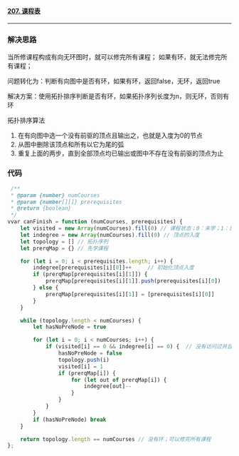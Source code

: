 #### [207. 课程表](https://leetcode.cn/problems/course-schedule/)

---



### 解决思路

当所修课程构成有向无环图时，就可以修完所有课程；
如果有环，就无法修完所有课程；

问题转化为：判断有向图中是否有环，如果有环，返回false，无环，返回true

解决方案：使用拓扑排序判断是否有环，如果拓扑序列长度为n，则无环，否则有环

拓扑排序算法

1. 在有向图中选一个没有前驱的顶点且输出之，也就是入度为0的节点
2. 从图中删除该顶点和所有以它为尾的弧
3. 重复上面的两步，直到全部顶点均已输出或图中不存在没有前驱的顶点为止

### 代码

```javascript
 /**
 * @param {number} numCourses
 * @param {number[][]} prerequisites
 * @return {boolean}
 */
vvar canFinish = function (numCourses, prerequisites) {
    let visited = new Array(numCourses).fill(0) // 课程状态；0：未学；1：已学
    let indegree = new Array(numCourses).fill(0) // 顶点的入度
    let topology = [] // 拓扑序列
    let prerqMap = {} // 先学课程

    for (let i = 0; i < prerequisites.length; i++) {
        indegree[prerequisites[i][0]]++     // 初始化顶点入度
        if (prerqMap[prerequisites[i][1]]) {
            prerqMap[prerequisites[i][1]].push(prerequisites[i][0])
        } else {
            prerqMap[prerequisites[i][1]] = [prerequisites[i][0]]
        }
    }

    while (topology.length < numCourses) {
        let hasNoPreNode = true

        for (let i = 0; i < numCourses; i++) {
            if (visited[i] == 0 && indegree[i] == 0) {  // 没有访问过并且没有前驱（入度为0）的顶点
                hasNoPreNode = false
                topology.push(i)
                visited[i] = 1
                if (prerqMap[i]) {
                    for (let out of prerqMap[i]) {
                        indegree[out]--
                    }
                }
            }
        }
        if (hasNoPreNode) break
    }

    return topology.length == numCourses // 没有环；可以修完所有课程
};
```
